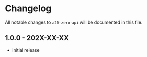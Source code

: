 # Changelog

All notable changes to `a20-zero-api` will be documented in this file.

## 1.0.0 - 202X-XX-XX

- initial release
